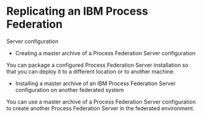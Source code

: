 # Replicating an IBM Process Federation
Server configuration

- Creating a master archive of a Process Federation Server configuration

You can package a configured Process Federation Server installation so that you can deploy it to a different location or to another machine.
- Installing a master archive of an IBM Process Federation Server configuration on another federated system

You can use a master archive of a Process Federation Server configuration to create another Process Federation Server in the federated environment.